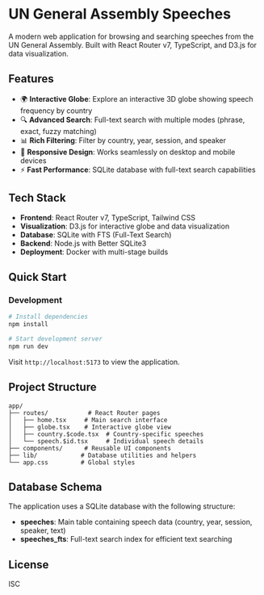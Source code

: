 # UN General Assembly Speeches

A modern web application for browsing and searching speeches from the UN General Assembly. Built with React Router v7, TypeScript, and D3.js for data visualization.

## Features

- 🌍 **Interactive Globe**: Explore an interactive 3D globe showing speech frequency by country
- 🔍 **Advanced Search**: Full-text search with multiple modes (phrase, exact, fuzzy matching)
- 📊 **Rich Filtering**: Filter by country, year, session, and speaker
- 📱 **Responsive Design**: Works seamlessly on desktop and mobile devices
- ⚡ **Fast Performance**: SQLite database with full-text search capabilities

## Tech Stack

- **Frontend**: React Router v7, TypeScript, Tailwind CSS
- **Visualization**: D3.js for interactive globe and data visualization
- **Database**: SQLite with FTS (Full-Text Search)
- **Backend**: Node.js with Better SQLite3
- **Deployment**: Docker with multi-stage builds

## Quick Start

### Development

```bash
# Install dependencies
npm install

# Start development server
npm run dev
```

Visit `http://localhost:5173` to view the application.

## Project Structure

```
app/
├── routes/           # React Router pages
│   ├── home.tsx     # Main search interface
│   ├── globe.tsx    # Interactive globe view
│   ├── country.$code.tsx  # Country-specific speeches
│   └── speech.$id.tsx     # Individual speech details
├── components/      # Reusable UI components
├── lib/            # Database utilities and helpers
└── app.css         # Global styles
```

## Database Schema

The application uses a SQLite database with the following structure:

- **speeches**: Main table containing speech data (country, year, session, speaker, text)
- **speeches_fts**: Full-text search index for efficient text searching

## License

ISC
